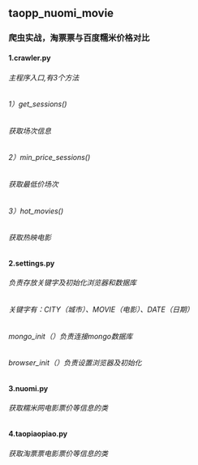 ## taopp_nuomi_movie
### 爬虫实战，淘票票与百度糯米价格对比
#### 1.crawler.py
###### 主程序入口,有3个方法
###### 1）get_sessions()
###### 获取场次信息
###### 2）min_price_sessions()
###### 获取最低价场次
###### 3）hot_movies()
###### 获取热映电影
#### 2.settings.py
###### 负责存放关键字及初始化浏览器和数据库
###### 关键字有：CITY（城市）、MOVIE（电影）、DATE（日期）
###### mongo_init（）负责连接mongo数据库
###### browser_init（）负责设置浏览器及初始化
#### 3.nuomi.py
###### 获取糯米网电影票价等信息的类
#### 4.taopiaopiao.py
###### 获取淘票票电影票价等信息的类
